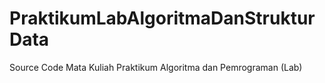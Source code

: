 # PraktikumLabAlgoritmaDanStrukturData
 Source Code Mata Kuliah Praktikum Algoritma dan Pemrograman (Lab)
